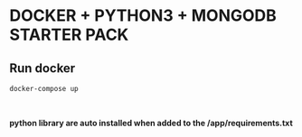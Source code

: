 # DOCKER + PYTHON3 + MONGODB STARTER PACK


## Run docker

``
docker-compose up
``

<br/>

__python library are auto installed when added to the /app/requirements.txt__
